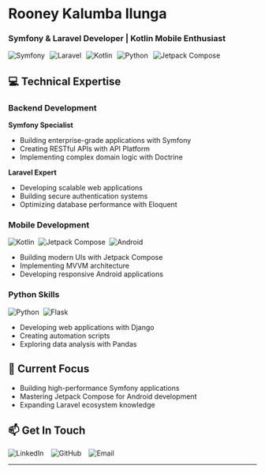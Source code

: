 # Rooney Kalumba Ilunga  
### Symfony & Laravel Developer | Kotlin Mobile Enthusiast  

<div style="display: flex; gap: 10px; margin: 15px 0; flex-wrap: wrap;">
  <img src="https://img.shields.io/badge/Symfony-000000?logo=symfony&logoColor=white" alt="Symfony" title="Advanced Symfony Development">
  <img src="https://img.shields.io/badge/Laravel-FF2D20?logo=laravel&logoColor=white" alt="Laravel" title="Production-Grade Laravel Apps">
  <img src="https://img.shields.io/badge/Kotlin-7F52FF?logo=kotlin&logoColor=white" alt="Kotlin" title="Android Development">
  <img src="https://img.shields.io/badge/Python-3776AB?logo=python&logoColor=white" alt="Python" title="Python Programming">
  <img src="https://img.shields.io/badge/Jetpack_Compose-4285F4?logo=jetpack-compose" alt="Jetpack Compose">
</div>

## 💻 Technical Expertise  

### **Backend Development**  
**Symfony Specialist**  
- Building enterprise-grade applications with Symfony  
- Creating RESTful APIs with API Platform  
- Implementing complex domain logic with Doctrine  

**Laravel Expert**  
- Developing scalable web applications  
- Building secure authentication systems  
- Optimizing database performance with Eloquent  

### **Mobile Development**  
<div style="display: flex; flex-wrap: wrap; gap: 8px; margin: 10px 0;">
  <img src="https://img.shields.io/badge/Kotlin-7F52FF?logo=kotlin" alt="Kotlin">
  <img src="https://img.shields.io/badge/Jetpack_Compose-4285F4?logo=jetpack-compose" alt="Jetpack Compose">
  <img src="https://img.shields.io/badge/Android-3DDC84?logo=android" alt="Android">
</div>

- Building modern UIs with Jetpack Compose  
- Implementing MVVM architecture  
- Developing responsive Android applications  

### **Python Skills**  
<div style="display: flex; flex-wrap: wrap; gap: 8px; margin: 10px 0;">
  <img src="https://img.shields.io/badge/Python-3776AB?logo=python" alt="Python">
  <img src="https://img.shields.io/badge/Flask-000000?logo=flask" alt="Flask">
</div>

- Developing web applications with Django  
- Creating automation scripts  
- Exploring data analysis with Pandas  

## 🔭 Current Focus  
- Building high-performance Symfony applications  
- Mastering Jetpack Compose for Android development  
- Expanding Laravel ecosystem knowledge  

## 📫 Get In Touch  
<div style="display: flex; gap: 15px; align-items: center; flex-wrap: wrap;">
  <a href="https://www.linkedin.com/in/rooney-kalumba-b0472b291/" style="text-decoration: none;">
    <img src="https://img.shields.io/badge/LinkedIn-0077B5?logo=linkedin&logoColor=white" alt="LinkedIn">
  </a>
  <a href="https://github.com/yourprofile" style="text-decoration: none;">
    <img src="https://img.shields.io/badge/GitHub-181717?logo=github&logoColor=white" alt="GitHub">
  </a>
  <a href="mailto:your.email@example.com" style="text-decoration: none;">
    <img src="https://img.shields.io/badge/Email-D14836?logo=gmail&logoColor=white" alt="Email">
  </a>
</div>

---

